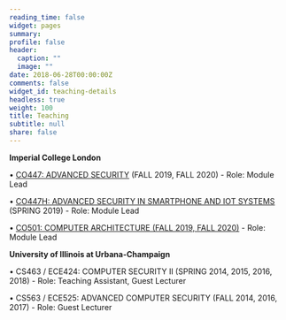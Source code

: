 ```yaml
---
reading_time: false
widget: pages
summary: 
profile: false
header:
  caption: ""
  image: ""
date: 2018-06-28T00:00:00Z
comments: false
widget_id: teaching-details
headless: true
weight: 100
title: Teaching
subtitle: null
share: false
---
```

**Imperial College London**


• [CO447: ADVANCED SECURITY](https://co447.doc.ic.ac.uk/) (FALL 2019, FALL 2020) - Role: Module Lead


• [CO447H: ADVANCED SECURITY IN SMARTPHONE AND IOT SYSTEMS](https://wiki.imperial.ac.uk/x/l7RjBg) (SPRING 2019) - Role: Module Lead


• [CO501: COMPUTER ARCHITECTURE (FALL 2019, FALL 2020)](https://www.doc.ic.ac.uk/~sdemetri/co501_website_fall20/) - Role: Module Lead


**University of Illinois at Urbana-Champaign**

• CS463 / ECE424: COMPUTER SECURITY II (SPRING 2014, 2015, 2016, 2018) - Role: Teaching Assistant, Guest Lecturer

• CS563 / ECE525: ADVANCED COMPUTER SECURITY (FALL 2014, 2016, 2017) - Role: Guest Lecturer
